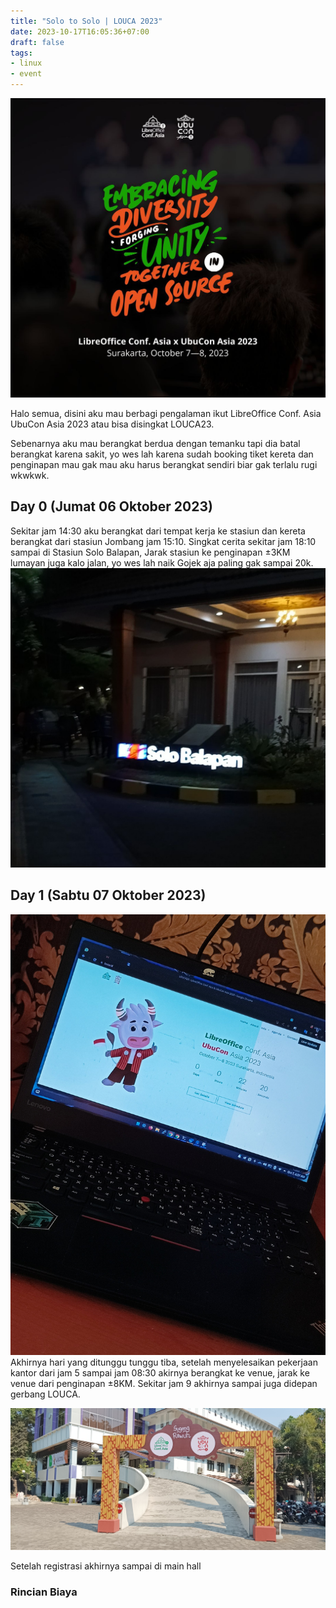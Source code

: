 ```yaml
---
title: "Solo to Solo | LOUCA 2023"
date: 2023-10-17T16:05:36+07:00
draft: false
tags:
- linux
- event
---
```

![](https://raw.githubusercontent.com/bembenk18/Images/main/Louca23/poster.jpg)

Halo semua, disini aku mau berbagi pengalaman ikut LibreOffice Conf. Asia UbuCon Asia 2023 atau bisa disingkat LOUCA23.

Sebenarnya aku mau berangkat berdua dengan temanku tapi dia batal berangkat karena sakit, yo wes lah karena sudah booking tiket kereta dan penginapan mau gak mau aku harus berangkat sendiri biar gak terlalu rugi wkwkwk.

## Day 0 (Jumat 06 Oktober 2023)
Sekitar jam 14:30 aku berangkat dari tempat kerja ke stasiun dan kereta berangkat dari stasiun Jombang jam 15:10. Singkat cerita sekitar jam 18:10 sampai di Stasiun Solo Balapan, Jarak stasiun ke penginapan ±3KM lumayan juga kalo jalan, yo wes lah naik Gojek aja paling gak sampai 20k.
![](https://raw.githubusercontent.com/bembenk18/Images/main/Louca23/Solo.jpg)

## Day 1 (Sabtu 07 Oktober 2023)
![](https://raw.githubusercontent.com/bembenk18/Images/main/Louca23/lepi.jpg)
Akhirnya hari yang ditunggu tunggu tiba, setelah menyelesaikan pekerjaan kantor dari jam 5 sampai jam 08:30 akirnya berangkat ke venue, jarak ke venue dari penginapan ±8KM. Sekitar jam 9 akhirnya sampai juga didepan gerbang LOUCA.


![](https://raw.githubusercontent.com/bembenk18/Images/main/Louca23/gerbang.jpg)

Setelah registrasi akhirnya sampai di main hall 


### Rincian Biaya

